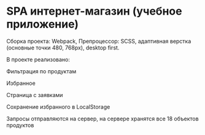 # SPA интернет-магазин (учебное приложение)

Сборка проекта: Webpack, Препроцессор: SCSS, адаптивная верстка (основные точки 480, 768px), desktop first. 

В проекте реализовано:

Фильтрация по продуктам

Избранное

Страница с заявками

Сохранение избранного в LocalStorage

Запросы отправляются на сервер, на сервере хранятся все 18 объектов продуктов
